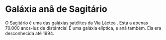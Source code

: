 # Galáxia anã de Sagitário

O Sagitário é uma das galáxias satélites da Via Láctea . Está a apenas 70.000
anos-luz de distântcia! É uma galáxia elíptica, e anã também. Ela era
desconhecida até 1994.
